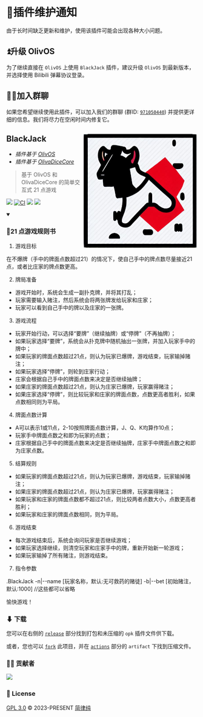 # 📢插件维护通知

由于长时间缺乏更新和维护，使用该插件可能会出现各种大小问题。

## ⏫升级 OlivOS

为了继续直接在 `OlivOS` 上使用 `BlackJack` 插件，建议升级 `OlivOS` 到最新版本，并选择使用 Bilibili 弹幕协议登录。

## 🐱‍🚀加入群聊

如果您希望继续使用此插件，可以加入我们的群聊 (群ID: [`971050440`](https://jq.qq.com/?_wv=1027&k=VJqxAFTg)) 并提供更详细的信息。我们将尽力在空闲时间内修复它。

## BlackJack <img align="right" width="300" src="image/README/1682061505967.png">
* *插件基于 [OlivOS](https://github.com/OlivOS-Team/OlivOS)*
* *插件基于 [OlivaDiceCore](https://github.com/OlivOS-Team/OlivaDiceCore)*

> 基于 OlivOS 和 OlivaDiceCore 的简单交互式 21 点游戏

![](https://img.shields.io/github/last-commit/HsiangNianian/BlackJack) [![CI](https://github.com/HsiangNianian/BlackJack/actions/workflows/ci.yml/badge.svg)](https://github.com/HsiangNianian/BlackJack/actions/workflows/ci.yml) [![](https://img.shields.io/github/downloads/HsiangNianian/BlackJack/total)](https://github.com/HsiangNianian/BlackJack/tags) [![](https://img.shields.io/github/v/release/HsiangNianian/BlackJack)](https://github.com/HsiangNianian/BlackJack/releases)

<details open>
<Summary>
  <h3>📕21 点游戏规则书</h3>
  </Summary>
  
1. 游戏目标

在不爆牌（手中的牌面点数超过21）的情况下，使自己手中的牌点数尽量接近21点，或者比庄家的牌点数更高。

2. 牌局准备

- 游戏开始时，系统会生成一副扑克牌，并将其打乱；
- 玩家需要输入赌注，然后系统会将两张牌发给玩家和庄家；
- 玩家可以看到自己手中的牌以及庄家的一张牌。

3. 游戏流程

- 玩家开始行动，可以选择“要牌”（继续抽牌）或“停牌”（不再抽牌）；
- 如果玩家选择“要牌”，系统会从扑克牌中随机抽出一张牌，并加入玩家手中的牌中；
- 如果玩家的牌面点数超过21点，则认为玩家已爆牌，游戏结束，玩家输掉赌注；
- 如果玩家选择“停牌”，则轮到庄家行动；
- 庄家会根据自己手中的牌面点数来决定是否继续抽牌；
- 如果庄家的牌面点数超过21点，则认为庄家已爆牌，玩家赢得赌注；
- 如果庄家选择“停牌”，则比较玩家和庄家的牌面点数，点数更高者胜利，如果点数相同则为平局。

4. 牌面点数计算

- A可以表示1或11点，2-10按照牌面点数计算，J、Q、K均算作10点；
- 玩家手中牌面点数之和即为玩家的点数；
- 庄家根据自己手中的牌面点数来决定是否继续抽牌，庄家手中牌面点数之和即为庄家点数。

5. 结算规则

- 如果玩家的牌面点数超过21点，则认为玩家已爆牌，游戏结束，玩家输掉赌注；
- 如果庄家的牌面点数超过21点，则认为庄家已爆牌，玩家赢得赌注；
- 如果玩家和庄家的牌面点数都不超过21点，则比较两者点数大小，点数更高者胜利；
- 如果玩家和庄家的牌面点数相同，则为平局。

6. 游戏结束

- 每次游戏结束后，系统会询问玩家是否继续游戏；
- 如果玩家选择继续，则清空玩家和庄家手中的牌，重新开始新一轮游戏；
- 如果玩家输掉了所有赌注，则游戏结束。

7. 指令参数

.BlackJack -n|--name [玩家名称，默认:无可救药的赌徒] -b|--bet [初始赌注，默认:1000] //这些都可以省略

愉快游戏！

  </details>
  
### ⬇ 下载

您可以在右侧的 [`release`](https://github.com/HsiangNianian/BlackJack/releases/latest) 部分找到打包和未压缩的 `opk` 插件文件供下载。

或者，您也可以 [`fork`](https://github.com/HsiangNianian/BlackJack/fork) 此项目，并在 [`actions`](https://github.com/HsiangNianian/BlackJack/actions) 部分的 `artifact` 下找到压缩文件。

### 👨‍🚀 贡献者

<a href="https://github.com/HsiangNianian/BlackJack/graphs/contributors">
  <img width="50" src="https://contrib.rocks/image?repo=HsiangNianian/BlackJack" />
</a>

### 📄 License

[GPL 3.0](https://github.com/HsiangNianian/BlackJack/blob/main/LICENSE) © 2023-PRESENT [简律纯](https://github.com/HsiangNianian)
